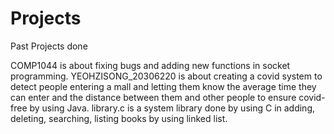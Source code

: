 # Projects
Past Projects done

COMP1044 is about fixing bugs and adding new functions in socket programming.
YEOHZISONG_20306220 is about creating a covid system to detect people entering a mall and letting them know the average time they can enter and the distance between them and other people to ensure covid-free by using Java.
library.c is a system library done by using C in adding, deleting, searching, listing books by using linked list.
